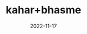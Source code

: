 ---
title: 'kahar+bhasme'
date: '2022-11-17' 
metatag: '' 
inventory: '0' 
draft: false 
# meta description 
shortDescripton: ''
description: 'Herb'
longdescription: ''
tags: ''
brand: ''
subCategory: ''
sellCount: '0'
featured: True
# product Price
price: '30.0'
# Product Short Description
shortDescription: ''
productID: '7B0C92F9-7049-ED11-996A-005056B3A416'
type: 'products'
category: 'Herb' 
thumnailproduct: 'https://eraconnect.blob.core.windows.net/product-images/aminsaddiquidawakhana/39ad8670-15e6-4e99-b9a7-e219a1dadeda.webp' 
images:
  - image: 'https://eraconnect.blob.core.windows.net/product-images/aminsaddiquidawakhana/39ad8670-15e6-4e99-b9a7-e219a1dadeda.webp'  
Variants:
---
